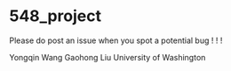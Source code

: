 # 548_project
Please do post an issue when you spot a potential bug ! ! !

Yongqin Wang
Gaohong Liu
University of Washington

